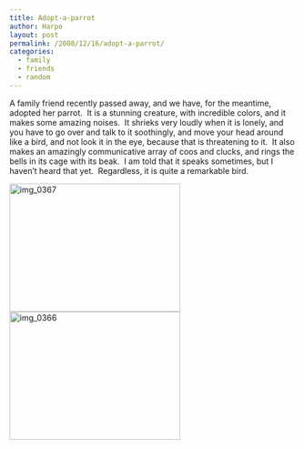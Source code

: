 ```yaml
---
title: Adopt-a-parrot
author: Harpo
layout: post
permalink: /2008/12/16/adopt-a-parrot/
categories:
  - family
  - friends
  - random
---
```

A family friend recently passed away, and we have, for the meantime, adopted her parrot.  It is a stunning creature, with incredible colors, and it makes some amazing noises.  It shrieks very loudly when it is lonely, and you have to go over and talk to it soothingly, and move your head around like a bird, and not look it in the eye, because that is threatening to it.  It also makes an amazingly communicative array of coos and clucks, and rings the bells in its cage with its beak.  I am told that it speaks sometimes, but I haven&#8217;t heard that yet.  Regardless, it is quite a remarkable bird.

[<img class="alignnone size-medium wp-image-468" title="img_0367" src="http://harpojaeger.github.io/media/wp-content/uploads/2008/12/img_0367-300x225.jpg" alt="img_0367" width="300" height="225" />][1][<img class="alignnone size-medium wp-image-467" title="img_0366" src="http://harpojaeger.github.io/media/wp-content/uploads/2008/12/img_0366-300x225.jpg" alt="img_0366" width="300" height="225" />][2]

 [1]: http://harpojaeger.github.io/media/wp-content/uploads/2008/12/img_0367.jpg
 [2]: http://harpojaeger.github.io/media/wp-content/uploads/2008/12/img_0366.jpg